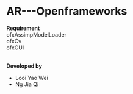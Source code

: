 # AR---Openframeworks
<b>Requirement</b><br/>
ofxAssimpModelLoader<br/>
ofxCv<br/>
ofxGUI<br/>
<br/>

<b>Developed by</b>
- Looi Yao Wei
- Ng Jia Qi
